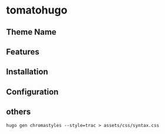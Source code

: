 # tomatohugo
## Theme Name

## Features

## Installation

## Configuration

## others
```
hugo gen chromastyles --style=trac > assets/css/syntax.css

```
